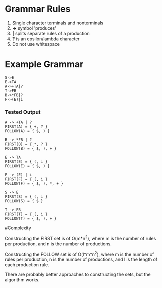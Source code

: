 # Grammar Rules
1. Single character terminals and nonterminals
1. **->** symbol 'produces'
1. **|** splits separate rules of a production
1. **?** is an epsilon/lambda character
1. Do not use whitespace

# Example Grammar
```
S->E
E->TA
A->+TA|?
T->FB
B->*FB|?
F->(E)|i
```
### Tested Output
```
A -> +TA | ?
FIRST(A) = { +, ? }
FOLLOW(A) = { $, ) }

B -> *FB | ?
FIRST(B) = { *, ? }
FOLLOW(B) = { $, ), + }

E -> TA
FIRST(E) = { (, i }
FOLLOW(E) = { $, ) }

F -> (E) | i
FIRST(F) = { (, i }
FOLLOW(F) = { $, ), *, + }

S -> E
FIRST(S) = { (, i }
FOLLOW(S) = { $ }

T -> FB
FIRST(T) = { (, i }
FOLLOW(T) = { $, ), + }
```

#Complexity

Constructing the FIRST set is of O(m\*n<sup>2</sup>), where m is the number of rules per production, and n is the number of productions.

Constructing the FOLLOW set is of O(l\*m\*n<sup>2</sup>), where m is the number of rules per production, n is the number of productions, and l is the length of each production rule.
  
There are probably better approaches to constructing the sets, but the algorithm works.
